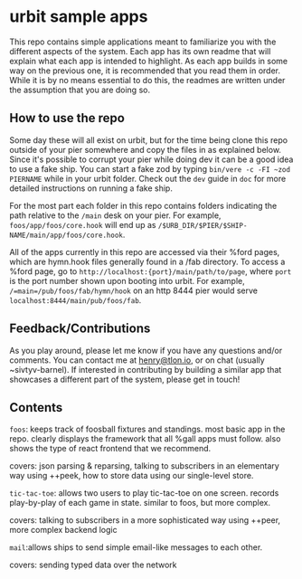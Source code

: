 # urbit sample apps

This repo contains simple applications meant to familiarize you with the different aspects of the system. Each app has its own readme that will explain what each app is intended to highlight. As each app builds in some way on the previous one, it is recommended that you read them in order. While it is by no means essential to do this, the readmes are written under the assumption that you are doing so.

## How to use the repo

Some day these will all exist on urbit, but for the time being clone this repo outside of your pier somewhere and copy the files in as explained below. Since it's possible to corrupt your pier while doing dev it can be a good idea to use a fake ship. You can start a fake zod by typing `bin/vere -c -FI ~zod PIERNAME` while in your urbit folder. Check out the `dev` guide in `doc` for more detailed instructions on running a fake ship. 

For the most part each folder in this repo contains folders indicating the path relative to the `/main` desk on your pier. For example, `foos/app/foos/core.hook` will end up as `/$URB_DIR/$PIER/$SHIP-NAME/main/app/foos/core.hook`.

All of the apps currently in this repo are accessed via their %ford pages, which are hymn.hook files generally found in a /fab directory. To access a %ford page, go to `http://localhost:{port}/main/path/to/page`, where `port` is the port number shown upon booting into urbit. For example, `/=main=/pub/foos/fab/hymn/hook` on an http 8444 pier would serve `localhost:8444/main/pub/foos/fab`.

## Feedback/Contributions

As you play around, please let me know if you have any questions and/or comments. You can contact me at henry@tlon.io, or on chat (usually ~sivtyv-barnel). If interested in contributing by building a similar app that showcases a different part of the system, please get in touch!

## Contents

`foos`: keeps track of foosball fixtures and standings.
most basic app in the repo. clearly displays the framework that all %gall apps must follow. also shows the type of react frontend that we recommend.

covers: json parsing & reparsing, talking to subscribers in an elementary way using ++peek, how to store data using our single-level store.

`tic-tac-toe`: allows two users to play tic-tac-toe on one screen. records play-by-play of each game in state.
similar to foos, but more complex.

covers: talking to subscribers in a more sophisticated way using ++peer, more complex backend logic

`mail`:allows ships to send simple email-like messages to each other. 

covers: sending typed data over the network









